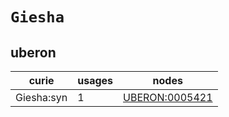 # `Giesha`

## uberon

| curie      |   usages | nodes                                                   |
|------------|----------|---------------------------------------------------------|
| Giesha:syn |        1 | [UBERON:0005421](https://bioregistry.io/UBERON:0005421) |

